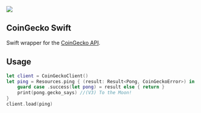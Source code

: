 
[![](https://static.coingecko.com/s/coingecko-logo-d13d6bcceddbb003f146b33c2f7e8193d72b93bb343d38e392897c3df3e78bdd.png)](https://coingecko.com)

## CoinGecko Swift

Swift wrapper for the [CoinGecko API](https://www.coingecko.com/en/api).

## Usage
```swift
let client = CoinGeckoClient()
let ping = Resources.ping { (result: Result<Pong, CoinGeckoError>) in
    guard case .success(let pong) = result else { return }
    print(pong.gecko_says) //(V3) To the Moon!
}
client.load(ping)
```